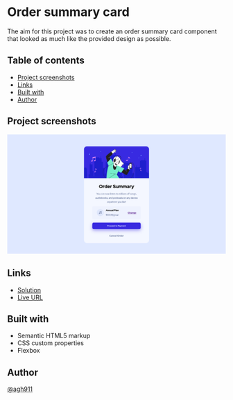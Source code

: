 # Order summary card

The aim for this project was to create an order summary card component that looked as much like the provided design as possible.

## Table of contents
- [Project screenshots](#project-screenshots)
- [Links](#links)
- [Built with](#built-with)
- [Author](#author)

## Project screenshots
![order-card-desktop-size](images/order-card.png)

## Links
* [Solution](https://github.com/agh911/NFT-Preview-Card-Component/)
* [Live URL](https://agh911.github.io/NFT-Preview-Card-Component/)

## Built with
- Semantic HTML5 markup
- CSS custom properties
- Flexbox

## Author
[@agh911](https://www.github.com/agh911)